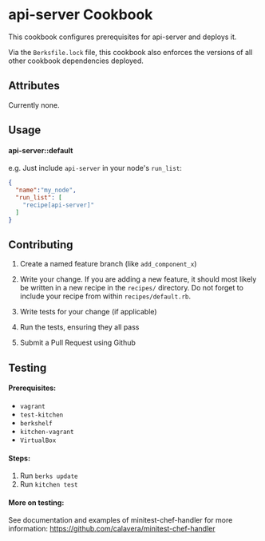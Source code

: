 api-server Cookbook
===================
This cookbook configures prerequisites for api-server and deploys it.

Via the `Berksfile.lock` file, this cookbook also enforces the versions of all other cookbook dependencies deployed.

Attributes
----------
Currently none.

Usage
-----
#### api-server::default

e.g.
Just include `api-server` in your node's `run_list`:

```json
{
  "name":"my_node",
  "run_list": [
    "recipe[api-server]"
  ]
}
```


Contributing
------------
1. Create a named feature branch (like `add_component_x`)

2. Write your change. If you are adding a new feature, it should most likely be written in a new recipe in the `recipes/` directory. Do not forget to include your recipe from within `recipes/default.rb`.

3. Write tests for your change (if applicable)

4. Run the tests, ensuring they all pass

5. Submit a Pull Request using Github

Testing
-------
#### Prerequisites:
- `vagrant`
- `test-kitchen`
- `berkshelf`
- `kitchen-vagrant`
- `VirtualBox`

#### Steps:
1. Run `berks update`
2. Run `kitchen test`

#### More on testing:
See documentation and examples of minitest-chef-handler for more information: <https://github.com/calavera/minitest-chef-handler>
